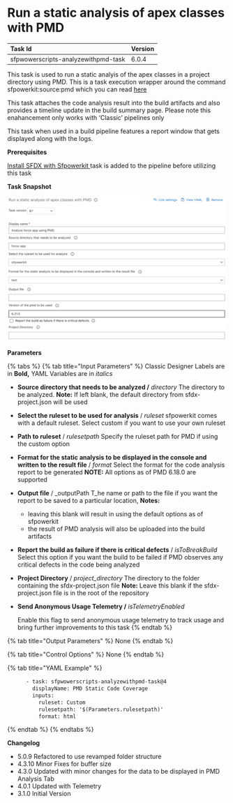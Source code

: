 # Run a static analysis of apex classes with PMD

| Task Id | Version |
| :--- | :--- |
| sfpwowerscripts-analyzewithpmd-task | 6.0.4 |

This task is used to run a static analyis of the apex classes in a project directory using PMD. This is a task execution wrapper around the command sfpowerkit:source:pmd which you can read [here](https://github.com/Accenture/sfpowerkit)

This task attaches the code analysis result into the build artifacts and also provides a timeline update in the build summary page. Please note this enahancement only works with ‘Classic’ pipelines only

This task when used in a build pipeline features a report window that gets displayed along with the logs. 

**Prerequisites**

[Install SFDX with Sfpowerkit ](../utility-tasks/install-sfdx-cli-with-sfpowerkit.md) task is added to the pipeline before utilizing this task

**Task Snapshot**

![](../../../.gitbook/assets/static-analysis-apex-with-pmd.png)

**Parameters**

{% tabs %}
{% tab title="Input Parameters" %}
Classic Designer Labels are in **Bold,**  YAML Variables are in _italics_

* **Source directory that needs to be analyzed /** _directory_ The directory to be analyzed.  **Note:** If left blank, the default directory from sfdx-project.json will be used  
* **Select the ruleset to be used for analysis** / _ruleset_ sfpowerkit comes with a default ruleset. Select custom if you want to use your own ruleset 
* **Path to ruleset** / _rulesetpath_ Specify the ruleset path for PMD if using the custom option  
* **Format for the static analysis to be displayed in the console and written to the result file** / _format_ Select the format for the code analysis report to be generated **NOTE:** All options as of PMD 6.18.0 are supported 
* **Output file** / _outputPath T_he name or path to the file if you want the report to be saved to a particular location,  **Notes:** 
  * leaving this blank will result in using the default options as of sfpowerkit
  * the result of PMD analysis will also be uploaded into the build artifacts 
* **Report the build as failure if there is critical defects** / _isToBreakBuild_ Select this option if you want the build to be failed if PMD observes any critical defects in the code being analyzed 
* **Project Directory** / _project\_directory_ The directory to the folder containing the sfdx-project.json file **Note:** Leave this blank if the sfdx-project.json file is in the root of the repository 
* **Send Anonymous Usage Telemetry /** _isTelemetryEnabled_

  Enable this flag to send anonymous usage telemetry to track usage and bring further improvements to this task
{% endtab %}

{% tab title="Output Parameters" %}
None
{% endtab %}

{% tab title="Control Options" %}
None
{% endtab %}

{% tab title="YAML Example" %}
```text
      - task: sfpwowerscripts-analyzewithpmd-task@4
        displayName: PMD Static Code Coverage
        inputs:
          ruleset: Custom
          rulesetpath: '$(Parameters.rulesetpath)'
          format: html
```
{% endtab %}
{% endtabs %}

**Changelog**

* 5.0.9 Refactored to use revamped folder structure
* 4.3.10 Minor Fixes for buffer size
* 4.3.0 Updated with minor changes for the data to be displayed in PMD Analysis Tab
* 4.0.1 Updated with Telemetry
* 3.1.0 Initial Version


